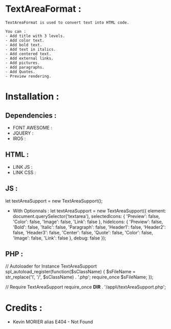 # TextAreaFormat :
    TextAreaFormat is used to convert text into HTML code.

    You can :
    - Add title with 3 levels.
    - Add color text.
    - Add bold text.
    - Add text in italics.
    - Add centered text.
    - Add external links.
    - Add pictures.
    - Add paragraphs.
    - Add Quotes.
    - Preview rendering.

# Installation :
## Dependencies :
- FONT AWESOME : <script src="https://kit.fontawesome.com/YOURCODEAPI.js"></script>
- JQUERY : <script src="https://code.jquery.com/jquery-3.6.0.min.js"></script>
- IRO5 : <script src="https://cdn.jsdelivr.net/npm/@jaames/iro@5"></script>

## HTML :
- LINK JS : <script src="textAreaSupport.js"></script>
- LINK CSS : <link rel="stylesheet" href="textAreaSupport.css">

## JS :
let textAreaSupport = new TextAreaSupport();

- With Optionnals :
let textAreaSupport = new TextAreaSupport({
    element: document.querySelector('textarea'),
    selectedIcons: {
        'Preview': false,
        'Color': false,
        'Image': false,
        'Link': false
    },
    hideIcons: {
        'Preview': false,
        'Bold': false,
        'Italic': false,
        'Paragraph': false,
        'Header1': false,
        'Header2': false,
        'Header3': false,
        'Center': false,
        'Quote': false,
        'Color': false,
        'Image': false,
        'Link': false
    },
    debug: false
});

## PHP :
// Autoloader for Instance TextAreaSupport
spl_autoload_register(function($sClassName) {
    $sFileName = str_replace('\\', '/', $sClassName) . '.php';
    require_once $sFileName;
});

// Require TextAreaSupport
require_once __DIR__ . '/appli/textAreaSupport.php';

# Credits :
- Kevin MORIER alias E404 - Not Found